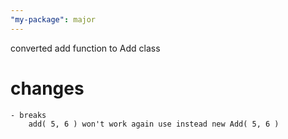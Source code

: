 ```yaml
---
"my-package": major
---
```


converted add function to Add class


# changes
    - breaks
        add( 5, 6 ) won't work again use instead new Add( 5, 6 ) 